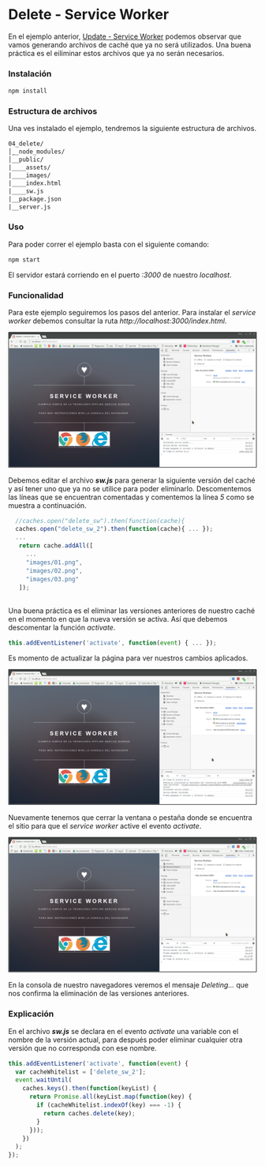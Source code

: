 # Delete - Service Worker

En el ejemplo anterior, [Update - Service Worker](../03_update) podemos observar que vamos generando archivos de caché que ya no será utilizados. Una buena práctica es el eiliminar estos archivos que ya no serán necesarios.

### Instalación
```bash
npm install
```

### Estructura de archivos
Una ves instalado el ejemplo, tendremos la siguiente estructura de archivos.
```
04_delete/
│̣__node_modules/
│__public/
|____assets/
|____images/
|____index.html
|____sw.js
|__package.json
|__server.js
```
### Uso
Para poder correr el ejemplo basta con el siguiente comando:
```bash
npm start
```
El servidor estará corriendo en el puerto _:3000_ de nuestro _localhost_.

### Funcionalidad
Para este ejemplo seguiremos los pasos del anterior. Para instalar el _service worker_ debemos consultar la ruta _http://localhost:3000/index.html_. 

![Delete Service Worker](./public/images/01_sw.jpg)

Debemos editar el archivo **_sw.js_** para generar la siguiente versión del caché y así tener uno que ya no se utilice para poder eliminarlo. Descomentemos las líneas que se encuentran comentadas y comentemos la línea _5_ como se muestra a continuación.

```javascript
  //caches.open("delete_sw").then(function(cache){
  caches.open("delete_sw_2").then(function(cache){ ... });
  ...
   return cache.addAll([
     ...
     "images/01.png",
     "images/02.png",
     "images/03.png"
   ]);
  
```

Una buena práctica es el eliminar las versiones anteriores de nuestro caché en el momento en que la nueva versión se activa. Así que debemos descomentar la función _activate_.

```javascript
this.addEventListener('activate', function(event) { ... });
```

Es momento de actualizar la página para ver nuestros cambios aplicados.

![Delete Service Worker ](./public/images/02_sw.jpg)

Nuevamente tenemos que cerrar la ventana o pestaña donde se encuentra el sitio para que el _service worker_ active el evento _activate_.

![Delete Service Worker ](./public/images/03_sw.jpg)

En la consola de nuestro navegadores veremos el mensaje _Deleting..._ que nos confirma la eliminación de las versiones anteriores.

### Explicación
En el archivo **_sw.js_** se declara en el evento _activate_ una variable con el nombre de la versión actual, para después poder eliminar cualquier otra versión que no corresponda con ese nombre.

```javascript
this.addEventListener('activate', function(event) {
  var cacheWhitelist = ['delete_sw_2'];
  event.waitUntil(
    caches.keys().then(function(keyList) {
      return Promise.all(keyList.map(function(key) {
        if (cacheWhitelist.indexOf(key) === -1) {
          return caches.delete(key);
        }
      }));
    })
  );
});
```